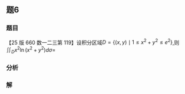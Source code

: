 ## 题6
### 题目
【25 版 660 数一二三第 119】设积分区域$D = \{  {( {x, y})  \mid  1 \leq  {x}^{2} + {y}^{2} \leq  {e}^{2}}\}$,则${\iint }_{D}{x}^{2}\ln ( {{x}^{2} + {y}^{2}}) {d\sigma } =$
### 分析

### 解